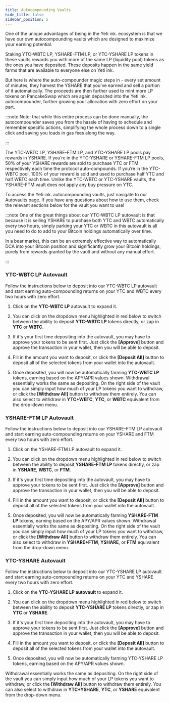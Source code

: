 ```yaml
---
title: Autocompounding Vaults
hide_title: false
sidebar_position: 5
---
```


One of the unique advantages of being in the Yeti ink. ecosystem is that we have our own autocompounding vaults which are designed to maximize your earning potential.

Staking YTC-WBTC LP, YSHARE-FTM LP, or YTC-YSHARE LP tokens in these vaults rewards you with more of the same LP (liquidity pool) tokens as the ones you have deposited. These deposits happen in the same yield farms that are available to everyone else on Yeti ink.

But here is where the auto-compounder magic steps in - every set amount of minutes, they harvest the YSHARE that you’ve earned and sell a portion of it automatically. The proceeds are then further used to mint more LP tokens on PancakeSwap which are again deposited into the Yeti ink. autocompounder, further growing your allocation with zero effort on your part.

:::note Note: that while this entire process can be done manually, the autocompounder saves you from the hassle of having to schedule and remember specific actions, simplifying the whole process down to a single click and saving you loads in gas fees along the way.

:::

The YTC-WBTC LP, YSHARE-FTM LP, and YTC-YSHARE LP pools pay rewards in YSHARE. If you’re in the YTC-YSHARE or YSHARE-FTM LP pools, 50% of your YSHARE rewards are sold to purchase YTC or FTM respectively each time the protocol auto-compounds. If you’re in the YTC-WBTC pool, 100% of your reward is sold and used to purchase half YTC and half WBTC each time. Unlike the YTC-WBTC or YTC-YSHARE vaults, the YSHARE-FTM vault does not apply any buy pressure on YTC.

To access the Yeti ink. autocompounding vaults, just navigate to our Autovaults page. If you have any questions about how to use them, check the relevant sections below for the vault you want to use!

:::note One of the great things about our YTC-WBTC LP autovault is that because it is selling YSHARE to purchase both YTC and WBTC automatically every two hours, simply parking your YTC or WBTC in this autovault is all you need to do to add to your Bitcoin holdings automatically over time.

In a bear market, this can be an extremely effective way to automatically DCA into your Bitcoin position and significantly grow your Bitcoin holdings, purely from rewards granted by the vault and without any manual effort.

:::

### YTC-WBTC LP Autovault

Follow the instructions below to deposit into our YTC-WBTC LP autovault and start earning auto-compounding returns on your YTC and WBTC every two hours with zero effort.

 1. Click on the **YTC-WBTC LP** autovault to expand it.

 2. You can click on the dropdown menu highlighted in red below to switch between the ability to deposit **YTC-WBTC LP** tokens directly, or zap in **YTC** or **WBTC**.

 3. If it's your first time depositing into the autovault, you may have to approve your tokens to be sent first. Just click the **[Approve]** button and approve the transaction in your wallet, then you will be able to deposit.

 4. Fill in the amount you want to deposit, or click the **[Deposit All]** button to deposit all of the selected tokens from your wallet into the autovault.

 5. Once deposited, you will now be automatically farming **YTC-WBTC LP** tokens, earning based on the APY/APR values shown.
Withdrawal essentially works the same as depositing. On the right side of the vault you can simply input how much of your LP tokens you want to withdraw, or click the **[Withdraw All]** button to withdraw them entirely. You can also select to withdraw in **YTC+WBTC**, **YTC**, or **WBTC** equivalent from the drop-down menu.

### YSHARE-FTM LP Autovault

Follow the instructions below to deposit into our YSHARE-FTM LP autovault and start earning auto-compounding returns on your YSHARE and FTM every two hours with zero effort.

 1. Click on the YSHARE-FTM LP autovault to expand it.

 2. You can click on the dropdown menu highlighted in red below to switch between the ability to deposit **YSHARE-FTM LP** tokens directly, or zap in **YSHARE**, **WBTC**, or **FTM**.

 3. If it's your first time depositing into the autovault, you may have to approve your tokens to be sent first. Just click the **[Approve]** button and approve the transaction in your wallet, then you will be able to deposit.

 4. Fill in the amount you want to deposit, or click the **[Deposit All]** button to deposit all of the selected tokens from your wallet into the autovault.

 5. Once deposited, you will now be automatically farming **YSHARE-FTM LP** tokens, earning based on the APY/APR values shown.
Withdrawal essentially works the same as depositing. On the right side of the vault you can simply input how much of your LP tokens you want to withdraw, or click the **[Withdraw All]** button to withdraw them entirely. You can also select to withdraw in **YSHARE+FTM**, **YSHARE**, or **FTM** equivalent from the drop-down menu.

### YTC-YSHARE Autovault

Follow the instructions below to deposit into our YTC-YSHARE LP autovault and start earning auto-compounding returns on your YTC and YSHARE every two hours with zero effort.

 1. Click on the **YTC-YSHARE LP autovault** to expand it.

 2. You can click on the dropdown menu highlighted in red below to switch between the ability to deposit **YTC-YSHARE LP** tokens directly, or zap in **YTC** or **YSHARE**.

 3. If it's your first time depositing into the autovault, you may have to approve your tokens to be sent first. Just click the **[Approve]** button and approve the transaction in your wallet, then you will be able to deposit.

 4. Fill in the amount you want to deposit, or click the **[Deposit All]** button to deposit all of the selected tokens from your wallet into the autovault.

 5. Once deposited, you will now be automatically farming YTC-YSHARE LP tokens, earning based on the APY/APR values shown.

Withdrawal essentially works the same as depositing. On the right side of the vault you can simply input how much of your LP tokens you want to withdraw, or click the **[Withdraw All]** button to withdraw them entirely. You can also select to withdraw in **YTC+YSHARE**, **YTC**, or **YSHARE** equivalent from the drop-down menu.